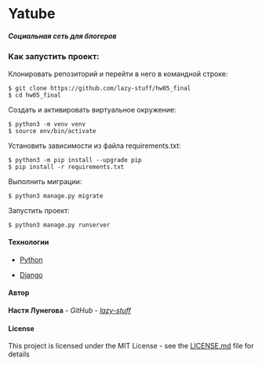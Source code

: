 # Yatube


##### Социальная сеть для блогеров

### Как запустить проект:

Клонировать репозиторий и перейти в него в командной строке:

```
$ git clone https://github.com/lazy-stuff/hw05_final
$ cd hw05_final
```
Cоздать и активировать виртуальное окружение:

```
$ python3 -m venv venv
$ source env/bin/activate
```

Установить зависимости из файла requirements.txt:

```
$ python3 -m pip install --upgrade pip
$ pip install -r requirements.txt
```

Выполнить миграции:

```
$ python3 manage.py migrate
```

Запустить проект:

```
$ python3 manage.py runserver
```

#### Технологии
  
* [Python](https://www.python.org)

* [Django](https://www.djangoproject.com)

#### Автор

**Настя Лунегова** - *GitHub* - *[lazy-stuff](https://github.com/lazy-stuff)*

#### License

This project is licensed under the MIT License - see the [LICENSE.md](LICENSE.md) file for details
